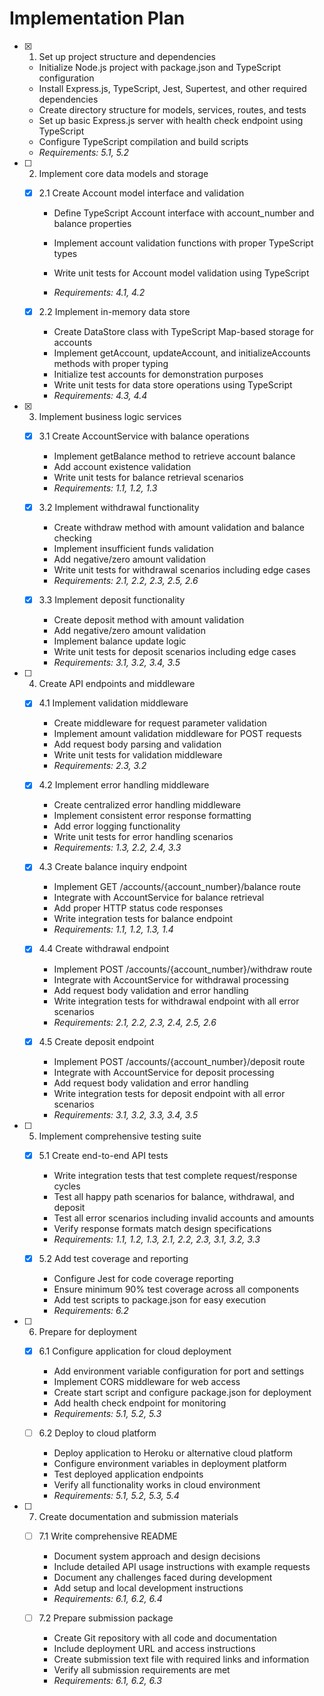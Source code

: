# Implementation Plan

- [x] 1. Set up project structure and dependencies


  - Initialize Node.js project with package.json and TypeScript configuration
  - Install Express.js, TypeScript, Jest, Supertest, and other required dependencies
  - Create directory structure for models, services, routes, and tests
  - Set up basic Express.js server with health check endpoint using TypeScript
  - Configure TypeScript compilation and build scripts
  - _Requirements: 5.1, 5.2_



- [ ] 2. Implement core data models and storage
  - [x] 2.1 Create Account model interface and validation



    - Define TypeScript Account interface with account_number and balance properties
    - Implement account validation functions with proper TypeScript types


    - Write unit tests for Account model validation using TypeScript
    - _Requirements: 4.1, 4.2_

  - [x] 2.2 Implement in-memory data store

    - Create DataStore class with TypeScript Map-based storage for accounts
    - Implement getAccount, updateAccount, and initializeAccounts methods with proper typing
    - Initialize test accounts for demonstration purposes
    - Write unit tests for data store operations using TypeScript
    - _Requirements: 4.3, 4.4_

- [x] 3. Implement business logic services


  - [x] 3.1 Create AccountService with balance operations



    - Implement getBalance method to retrieve account balance
    - Add account existence validation
    - Write unit tests for balance retrieval scenarios
    - _Requirements: 1.1, 1.2, 1.3_

  - [x] 3.2 Implement withdrawal functionality


    - Create withdraw method with amount validation and balance checking
    - Implement insufficient funds validation
    - Add negative/zero amount validation
    - Write unit tests for withdrawal scenarios including edge cases
    - _Requirements: 2.1, 2.2, 2.3, 2.5, 2.6_

  - [x] 3.3 Implement deposit functionality


    - Create deposit method with amount validation
    - Add negative/zero amount validation
    - Implement balance update logic
    - Write unit tests for deposit scenarios including edge cases
    - _Requirements: 3.1, 3.2, 3.4, 3.5_

- [ ] 4. Create API endpoints and middleware
  - [x] 4.1 Implement validation middleware



    - Create middleware for request parameter validation
    - Implement amount validation middleware for POST requests
    - Add request body parsing and validation
    - Write unit tests for validation middleware
    - _Requirements: 2.3, 3.2_

  - [x] 4.2 Implement error handling middleware



    - Create centralized error handling middleware
    - Implement consistent error response formatting
    - Add error logging functionality
    - Write unit tests for error handling scenarios
    - _Requirements: 1.3, 2.2, 2.4, 3.3_

  - [x] 4.3 Create balance inquiry endpoint



    - Implement GET /accounts/{account_number}/balance route
    - Integrate with AccountService for balance retrieval
    - Add proper HTTP status code responses
    - Write integration tests for balance endpoint
    - _Requirements: 1.1, 1.2, 1.3, 1.4_


  - [x] 4.4 Create withdrawal endpoint




    - Implement POST /accounts/{account_number}/withdraw route
    - Integrate with AccountService for withdrawal processing
    - Add request body validation and error handling
    - Write integration tests for withdrawal endpoint with all error scenarios
    - _Requirements: 2.1, 2.2, 2.3, 2.4, 2.5, 2.6_


  - [x] 4.5 Create deposit endpoint


    - Implement POST /accounts/{account_number}/deposit route
    - Integrate with AccountService for deposit processing
    - Add request body validation and error handling
    - Write integration tests for deposit endpoint with all error scenarios
    - _Requirements: 3.1, 3.2, 3.3, 3.4, 3.5_

- [ ] 5. Implement comprehensive testing suite
  - [x] 5.1 Create end-to-end API tests



    - Write integration tests that test complete request/response cycles
    - Test all happy path scenarios for balance, withdrawal, and deposit
    - Test all error scenarios including invalid accounts and amounts
    - Verify response formats match design specifications
    - _Requirements: 1.1, 1.2, 1.3, 2.1, 2.2, 2.3, 3.1, 3.2, 3.3_

  - [x] 5.2 Add test coverage and reporting



    - Configure Jest for code coverage reporting
    - Ensure minimum 90% test coverage across all components
    - Add test scripts to package.json for easy execution
    - _Requirements: 6.2_

- [ ] 6. Prepare for deployment
  - [x] 6.1 Configure application for cloud deployment



    - Add environment variable configuration for port and settings
    - Implement CORS middleware for web access
    - Create start script and configure package.json for deployment
    - Add health check endpoint for monitoring
    - _Requirements: 5.1, 5.2, 5.3_

  - [ ] 6.2 Deploy to cloud platform
    - Deploy application to Heroku or alternative cloud platform
    - Configure environment variables in deployment platform
    - Test deployed application endpoints
    - Verify all functionality works in cloud environment
    - _Requirements: 5.1, 5.2, 5.3, 5.4_

- [ ] 7. Create documentation and submission materials
  - [ ] 7.1 Write comprehensive README
    - Document system approach and design decisions
    - Include detailed API usage instructions with example requests
    - Document any challenges faced during development
    - Add setup and local development instructions
    - _Requirements: 6.1, 6.2, 6.4_

  - [ ] 7.2 Prepare submission package
    - Create Git repository with all code and documentation
    - Include deployment URL and access instructions
    - Create submission text file with required links and information
    - Verify all submission requirements are met
    - _Requirements: 6.1, 6.2, 6.3_